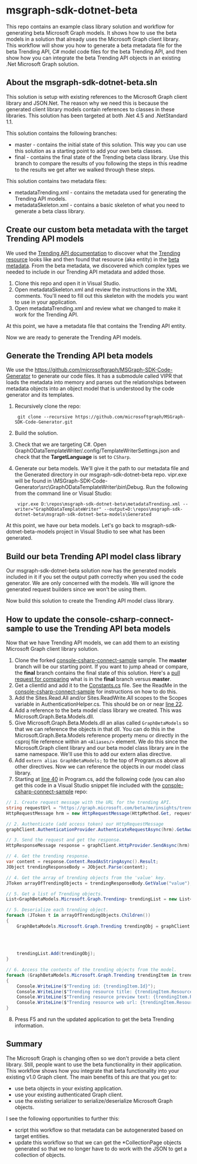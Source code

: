# msgraph-sdk-dotnet-beta

This repo contains an example class library solution and workflow for generating beta Microsoft Graph models. It shows how to use the beta models in a solution that already uses the Microsoft Graph client library. This workflow will show you how to generate a beta metadata file for the beta Trending API, C# model code files for the beta Trending API, and then show how you can integrate the beta Trending API objects in an existing .Net Microsoft Graph solution.

## About the msgraph-sdk-dotnet-beta.sln

This solution is setup with existing references to the Microsoft Graph client library and JSON.Net. The reason why we need this is because the generated client library models contain references to classes in these libraries. This solution has been targeted at both .Net 4.5 and .NetStandard 1.1.

This solution contains the following branches:
* master - contains the initial state of this solution. This way you can use this solution as a starting point to add your own beta classes.
* final - contains the final state of the Trending beta class library. Use this branch to compare the results of you following the steps in this readme to the results we get after we walked through these steps.

This solution contains two metadata files:
* metadataTrending.xml - contains the metadata used for generating the Trending API models.
* metadataSkeleton.xml - contains a basic skeleton of what you need to generate a beta class library.

## Create our custom beta metadata with the target Trending API models

We used the [Trending API documentation](https://developer.microsoft.com/en-us/graph/docs/api-reference/beta/api/insights_list_trending) to discover what the [Trending resource](https://developer.microsoft.com/en-us/graph/docs/api-reference/beta/resources/insights_trending) looks like and then found that resource (aka entity) in the [beta metadata](https://graph.microsoft.com/beta/$metadata). From the beta metadata, we discovered which complex types we needed to include in our Trending API metadata and added those. 

1. Clone this repo and open it in Visual Studio.
2. Open metadataSkeleton.xml and review the instructions in the XML comments. You'll need to fill out this skeleton with the models you want to use in your application.
3. Open metadataTrending.xml and review what we changed to make it work for the Trending API. 

At this point, we have a metadata file that contains the Trending API entity. 

<!-- TODO: I think this section needs more explanation. Depending on how many models someone wants to generate, and how complex the models are, this could be very confusing.  -->

Now we are ready to generate the Trending API models.

## Generate the Trending API beta models

We use the https://github.com/microsoftgraph/MSGraph-SDK-Code-Generator to generate our code files. It has a submodule called VIPR that loads the metadata into memory and parses out the relationships between metadata objects into an object model that is understood by the code generator and its templates.

1. Recursively clone the repo: 

        git clone --recursive https://github.com/microsoftgraph/MSGraph-SDK-Code-Generator.git

2. Build the solution.
3. Check that we are targeting C#. Open GraphODataTemplateWriter/.config/TemplateWriterSettings.json and check that the **TargetLanguage** is set to `CSharp`.
4. Generate our beta models. We'll give it the path to our metadata file and the Generated directory in our msgraph-sdk-dotnet-beta repo. vipr.exe will be found in \MSGraph-SDK-Code-Generator\src\GraphODataTemplateWriter\bin\Debug. Run the following from the command line or Visual Studio:

        vipr.exe D:\repos\msgraph-sdk-dotnet-beta\metadataTrending.xml --writer="GraphODataTemplateWriter" --output=D:\repos\msgraph-sdk-dotnet-beta\msgraph-sdk-dotnet-beta-models\Generated

At this point, we have our beta models. Let's go back to msgraph-sdk-dotnet-beta-models project in Visual Studio to see what has been generated.

## Build our beta Trending API model class library

Our msgraph-sdk-dotnet-beta solution now has the generated models included in it if you set the output path correctly when you used the code generator. We are only concerned with the models. We will ignore the generated request builders since we won't be using them.

Now build this solution to create the Trending API model class library.

## How to update the console-csharp-connect-sample to use the Trending API beta models

Now that we have Trending API models, we can add them to an existing Microsoft Graph client library solution. 

1. Clone the forked [console-csharp-connect-sample](https://github.com/MIchaelMainer/console-csharp-connect-sample) sample. The **master** branch will be our starting point. If you want to jump ahead or compare, the **final** branch contains the final state of this solution. Here's a [pull request for comparing](https://github.com/MIchaelMainer/console-csharp-connect-sample/pull/3/files) what is in the **final** branch versus **master**.
2. Get a clientId and add it to the [Constants.cs](https://github.com/MIchaelMainer/console-csharp-connect-sample/blob/master/console-csharp-connect-sample/Constants.cs#L14) file. See the ReadMe in the [console-csharp-connect-sample](https://github.com/MIchaelMainer/console-csharp-connect-sample) for instructions on how to do this.
3. Add the Sites.Read.All and/or Sites.ReadWrite.All scopes to the Scopes variable in AuthenticationHelper.cs. This should be on or near [line 22](https://github.com/MIchaelMainer/console-csharp-connect-sample/blob/master/console-csharp-connect-sample/AuthenticationHelper.cs#L22). 
4. Add a reference to the beta model class library we created. This was Microsoft.Graph.Beta.Models.dll.
5. Give Microsoft.Graph.Beta.Models.dll an alias called `GraphBetaModels` so that we can reference the objects in that dll. You can do this in the Microsoft.Graph.Beta.Models reference property menu or directly in the csproj file reference within an `<Aliases/>` element. We do this since the Microsoft.Graph client library and our beta model class library are in the same namespace. We'll use this to add our extern alias directive.
6. Add `extern alias GraphBetaModels;` to the top of Program.cs above all other directives. Now we can reference the objects in our model class library.
7. Starting at [line 40](https://github.com/MIchaelMainer/console-csharp-connect-sample/blob/master/console-csharp-connect-sample/Program.cs#L40) in Program.cs, add the following code (you can also get this code in a Visual Studio snippet file included with the [console-csharp-connect-sample](https://github.com/MIchaelMainer/console-csharp-connect-sample) repo:

```csharp
// 1. Create request message with the URL for the trending API.
string requestUrl = "https://graph.microsoft.com/beta/me/insights/trending";
HttpRequestMessage hrm = new HttpRequestMessage(HttpMethod.Get, requestUrl);

// 2. Authenticate (add access token) our HttpRequestMessage
graphClient.AuthenticationProvider.AuthenticateRequestAsync(hrm).GetAwaiter().GetResult();

// 3. Send the request and get the response.
HttpResponseMessage response = graphClient.HttpProvider.SendAsync(hrm).Result;

// 4. Get the trending response.
var content = response.Content.ReadAsStringAsync().Result;
JObject trendingResponseBody = JObject.Parse(content);

// 4. Get the array of trending objects from the 'value' key.
JToken arrayOfTrendingObjects = trendingResponseBody.GetValue("value");

// 5. Get a list of Trending objects.
List<GraphBetaModels.Microsoft.Graph.Trending> trendingList = new List<GraphBetaModels.Microsoft.Graph.Trending>();

// 5. Deserialize each trending object.
foreach (JToken t in arrayOfTrendingObjects.Children())
{
    GraphBetaModels.Microsoft.Graph.Trending trendingObj = graphClient.HttpProvider
                                                                      .Serializer
                                                                      .DeserializeObject<GraphBetaModels.Microsoft
                                                                                                        .Graph
                                                                                                        .Trending>(t.ToString());
    trendingList.Add(trendingObj);
}

// 6. Access the contents of the trending objects from the model.
foreach (GraphBetaModels.Microsoft.Graph.Trending trendingItem in trendingList)
{
    Console.WriteLine($"Trending id: {trendingItem.Id}");
    Console.WriteLine($"Trending resource title: {trendingItem.ResourceVisualization.Title}");
    Console.WriteLine($"Trending resource preview text: {trendingItem.ResourceVisualization.PreviewText}");
    Console.WriteLine($"Trending resource web url: {trendingItem.ResourceReference.WebUrl}\n");
}
```
8. Press F5 and run the updated application to get the beta Trending information.

## Summary

The Microsoft Graph is changing often so we don't provide a beta client library. Still, people want to use the beta functionality in their application. This workflow shows how you integrate that beta functionality into your existing v1.0 Graph client. The main benefits of this are that you get to:
* use beta objects in your existing application.
* use your existing authenticated Graph client.
* use the existing serializer to serialize/deserialize Microsoft Graph objects.

I see the following opportunities to further this:
* script this workflow so that metadata can be autogenerated based on target entities.
* update this workflow so that we can get the *CollectionPage objects generated so that we no longer have to do work with the JSON to get a collection of objects.
